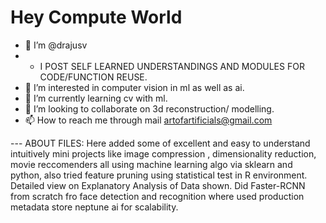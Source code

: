 # Hey Compute World
- 👋  I’m @drajusv 
- -  I POST SELF LEARNED UNDERSTANDINGS AND MODULES FOR CODE/FUNCTION REUSE.
- 👀 I’m interested in computer vision in ml as well as ai.
- 🌱 I’m currently learning cv with ml.
- 💞️ I’m looking to collaborate on 3d reconstruction/ modelling.
- 📫 How to reach me through mail artofartificials@gmail.com

--- ABOUT FILES:
Here added some of excellent and easy to understand intuitively mini projects like image compression , dimensionality reduction, movie reccomenders all using machine learning algo via sklearn and python, also tried feature pruning using statistical test in R environment. Detailed view on Explanatory Analysis of Data shown.
Did Faster-RCNN from scratch fro face detection and recognition where used production metadata store neptune ai for scalability.
